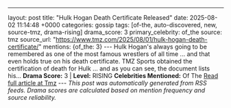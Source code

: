 ---
layout: post
title: "Hulk Hogan Death Certificate Released"
date: 2025-08-02 11:14:48 +0000
categories: gossip
tags: [of-the, auto-discovered, new, source-tmz, drama-rising]
drama_score: 3
primary_celebrity: of_the
source: tmz
source_url: "https://www.tmz.com/2025/08/01/hulk-hogan-death-certificate/"
mentions: {of_the: 3} --- Hulk Hogan's always going to be remembered as one of the most famous wrestlers of all time ... and that even holds true on his death certificate. TMZ Sports obtained the certification of death for Hulk ... and as you can see, the document lists his… **Drama Score:** 3 | **Level:** RISING **Celebrities Mentioned:** Of The [Read full article at Tmz](https://www.tmz.com/2025/08/01/hulk-hogan-death-certificate/) --- *This post was automatically generated from RSS feeds. Drama scores are calculated based on mention frequency and source reliability.*